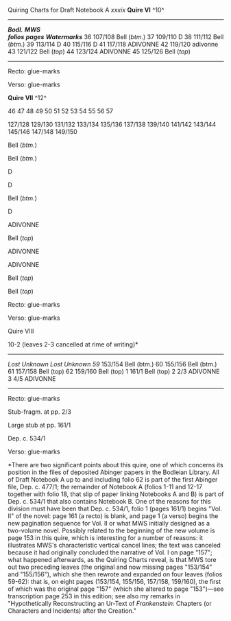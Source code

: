 Quiring Charts for Draft Notebook A *xxxix* **Quire VI** ^10^

  -------------- ------------- ------------------
  ***Bodl.***    ***MWS***     
  ***folios***   ***pages***   ***Watermarks***
  36             107/108       Bell (*btm*.)
  37             109/110       D
  38             111/112       Bell (*btm*.)
  39             113/114       D
  40             115/116       D
  41             117/118       ADIVONNE
  42             119/120       adivonne
  43             121/122       Bell (*top*)
  44             123/124       ADIVONNE
  45             125/126       Bell (*top*)
  -------------- ------------- ------------------

Recto: glue-marks

Verso: glue-marks

**Quire VII** ^12^

46 47 48 49 50 51 52 53 54 55 56 57

127/128 129/130 131/132 133/134 135/136 137/138 139/140 141/142 143/144
145/146 147/148 149/150

Bell (*btm*.)

Bell (*btm*.)

D

D

Bell (*btm*.)

D

ADIVONNE

Bell (*top*)

ADIVONNE

ADIVONNE

Bell (*top*)

Bell (*top*)

Recto: glue-marks

Verso: glue-marks

Quire VIII

10-2 (leaves 2-3 cancelled at rime of writing)\*

  -------- --------- -------------
  *Lost*             *Unknown*
  *Lost*             *Unknown*
  *59*     153/154   Bell (btm.)
  60       155/156   Bell (btm.)
  61       157/158   Bell (top)
  62       159/160   Bell (top)
  1        161/1     Bell (top)
  2        2/3       ADIVONNE
  3        4/5       ADIVONNE
  -------- --------- -------------

Recto: glue-marks

Stub-fragm. at pp. 2/3

Large stub at pp. 161/1

Dep. c. 534/1

Verso: glue-marks

\*There are two significant points about this quire, one of which
concerns its position in the files of deposited Abinger papers in the
Bodleian Library. All of Draft Notebook A up to and including folio 62
is part of the first Abinger file, Dep. c. 477/1; the remainder of
Notebook A (folios 1-11 and 12-17 together with folio 18, that slip of
paper linking Notebooks A and B) is part of Dep. c. 534/1 that also
contains Notebook B. One of the reasons for this division must have been
that Dep. c. 534/1, folio 1 (pages 161/1) begins "Vol. II" of the novel:
page 161 (a recto) is blank, and page 1 (a verso) begins the new
pagination sequence for Vol. II or what MWS initially designed as a
two-volume novel. Possibly related to the beginning of the new volume is
page 153 in this quire, which is interesting for a number of reasons: it
illustrates MWS's characteristic vertical cancel lines; the text was
canceled because it had originally concluded the narrative of Vol. I on
page "157"; what happened afterwards, as the Quiring Charts reveal, is
that MWS tore out two preceding leaves (the original and now missing
pages "153/154" and "155/156"), which she then rewrote and expanded on
four leaves (folios 59-62): that is, on eight pages (153/154, 155/156,
157/158, 159/160), the first of which was the original page "157" (which
she altered to page "153")—see transcription page 253 in this edition;
see also my remarks in "Hypothetically Reconstructing an Ur-Text of
*Frankenstein:* Chapters (or Characters and Incidents) after the
Creation."


